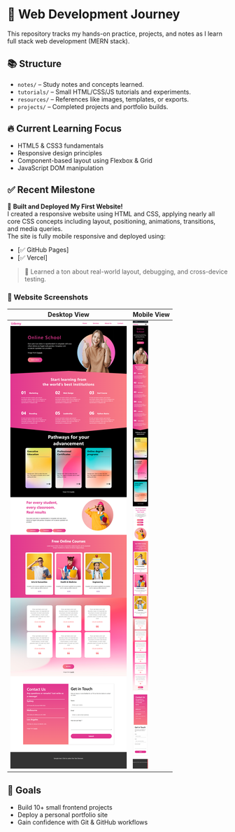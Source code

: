 # 🧪 Web Development Journey

This repository tracks my hands-on practice, projects, and notes as I learn full stack web development (MERN stack).

## 📚 Structure

- `notes/` – Study notes and concepts learned.  
- `tutorials/` – Small HTML/CSS/JS tutorials and experiments.  
- `resources/` – References like images, templates, or exports.  
- `projects/` – Completed projects and portfolio builds.  

## 🔥 Current Learning Focus

- HTML5 & CSS3 fundamentals  
- Responsive design principles  
- Component-based layout using Flexbox & Grid  
- JavaScript DOM manipulation  

## ✅ Recent Milestone

🎉 **Built and Deployed My First Website!**  
I created a responsive website using HTML and CSS, applying nearly all core CSS concepts including layout, positioning, animations, transitions, and media queries.  
The site is fully mobile responsive and deployed using:

- [✅ GitHub Pages]
- [✅ Vercel]

> 🧠 Learned a ton about real-world layout, debugging, and cross-device testing.

### 📸 Website Screenshots

| Desktop View | Mobile View |
|--------------|-------------|
| ![Desktop Screenshot](resources/screenshots/Desktop_view.png) | ![Mobile Screenshot](resources/screenshots/Mobile_view.png) |



## 🎯 Goals

- Build 10+ small frontend projects  
- Deploy a personal portfolio site  
- Gain confidence with Git & GitHub workflows  
